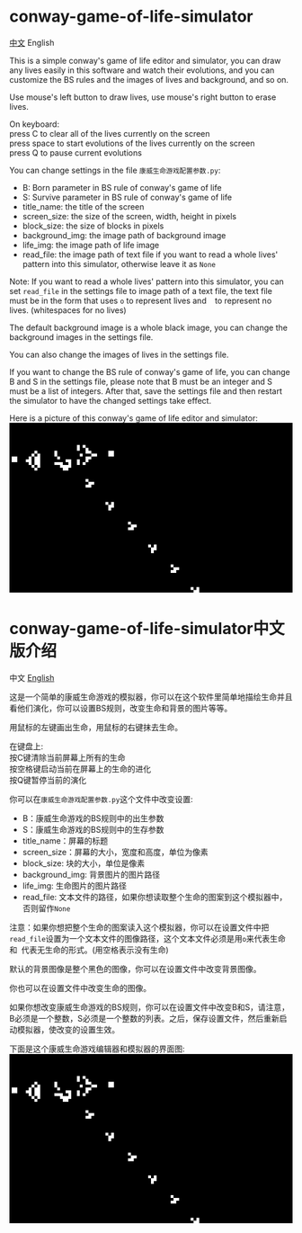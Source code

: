 # conway-game-of-life-simulator

[中文](#conway-game-of-life-simulator中文版介绍) English

This is a simple conway's game of life editor and simulator, you can draw any lives easily in this software and watch their evolutions, and you can customize the BS rules and the images of lives and background, and so on.

Use mouse's left button to draw lives, use mouse's right button to erase lives.

On keyboard:  
press C to clear all of the lives currently on the screen  
press space to start evolutions of the lives currently on the screen  
press Q to pause current evolutions

You can change settings in the file `康威生命游戏配置参数.py`:
* B: Born parameter in BS rule of conway's game of life
* S: Survive parameter in BS rule of conway's game of life
* title_name: the title of the screen
* screen_size: the size of the screen, width, height in pixels
* block_size: the size of blocks in pixels
* background_img: the image path of background image
* life_img: the image path of life image
* read_file: the image path of text file if you want to read a whole lives' pattern into this simulator, otherwise leave it as `None`

Note: If you want to read a whole lives' pattern into this simulator, you can set `read_file` in the settings file to image path of a text file, the text file must be in the form that uses `o` to represent lives and ` ` to represent no lives. (whitespaces for no lives)

The default background image is a whole black image, you can change the background images in the settings file.

You can also change the images of lives in the settings file.

If you want to change the BS rule of conway's game of life, you can change B and S in the settings file, please note that B must be an integer and S must be a list of integers. After that, save the settings file and then restart the simulator to have the changed settings take effect.

Here is a picture of this conway's game of life editor and simulator:
![image](previews/1.jpg)

# conway-game-of-life-simulator中文版介绍

中文 [English](#conway-game-of-life-simulator)

这是一个简单的康威生命游戏的模拟器，你可以在这个软件里简单地描绘生命并且看他们演化，你可以设置BS规则，改变生命和背景的图片等等。

用鼠标的左键画出生命，用鼠标的右键抹去生命。

在键盘上:  
按C键清除当前屏幕上所有的生命  
按空格键启动当前在屏幕上的生命的进化  
按Q键暂停当前的演化

你可以在`康威生命游戏配置参数.py`这个文件中改变设置:
* B：康威生命游戏的BS规则中的出生参数
* S：康威生命游戏的BS规则中的生存参数
* title_name：屏幕的标题
* screen_size：屏幕的大小，宽度和高度，单位为像素
* block_size: 块的大小，单位是像素
* background_img: 背景图片的图片路径
* life_img: 生命图片的图片路径
* read_file: 文本文件的路径，如果你想读取整个生命的图案到这个模拟器中，否则留作`None`

注意：如果你想把整个生命的图案读入这个模拟器，你可以在设置文件中把`read_file`设置为一个文本文件的图像路径，这个文本文件必须是用`o`来代表生命和` `代表无生命的形式。(用空格表示没有生命)

默认的背景图像是整个黑色的图像，你可以在设置文件中改变背景图像。

你也可以在设置文件中改变生命的图像。

如果你想改变康威生命游戏的BS规则，你可以在设置文件中改变B和S，请注意，B必须是一个整数，S必须是一个整数的列表。之后，保存设置文件，然后重新启动模拟器，使改变的设置生效。

下面是这个康威生命游戏编辑器和模拟器的界面图:
![image](previews/1.jpg)
